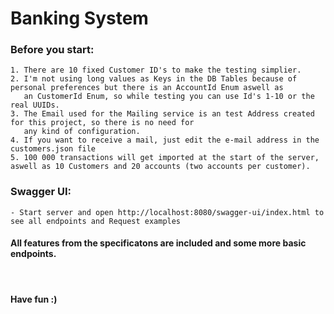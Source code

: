 # Banking System 

### Before you start: 
    1. There are 10 fixed Customer ID's to make the testing simplier.
    2. I'm not using long values as Keys in the DB Tables because of personal preferences but there is an AccountId Enum aswell as 
       an CustomerId Enum, so while testing you can use Id's 1-10 or the real UUIDs.
    3. The Email used for the Mailing service is an test Address created for this project, so there is no need for 
       any kind of configuration. 
    4. If you want to receive a mail, just edit the e-mail address in the customers.json file
    5. 100 000 transactions will get imported at the start of the server, aswell as 10 Customers and 20 accounts (two accounts per customer).
    


### Swagger UI: 
    - Start server and open http://localhost:8080/swagger-ui/index.html to see all endpoints and Request examples
    

#### All features from the specificatons are included and some more basic endpoints.
<br>

#### Have fun :)
    
